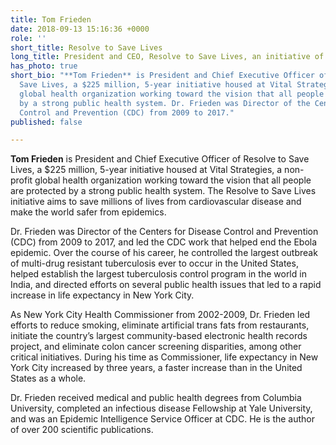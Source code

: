 ```yaml
---
title: Tom Frieden
date: 2018-09-13 15:16:36 +0000
role: ''
short_title: Resolve to Save Lives
long_title: President and CEO, Resolve to Save Lives, an initiative of Vital Strategies
has_photo: true
short_bio: "**Tom Frieden** is President and Chief Executive Officer of Resolve to
  Save Lives, a $225 million, 5-year initiative housed at Vital Strategies, a non-profit
  global health organization working toward the vision that all people are protected
  by a strong public health system. Dr. Frieden was Director of the Centers for Disease
  Control and Prevention (CDC) from 2009 to 2017."
published: false

---
```

**Tom Frieden** is President and Chief Executive Officer of Resolve to Save Lives, a $225 million, 5-year initiative housed at Vital Strategies, a non-profit global health organization working toward the vision that all people are protected by a strong public health system. The Resolve to Save Lives initiative aims to save millions of lives from cardiovascular disease and make the world safer from epidemics.  
  
Dr. Frieden was Director of the Centers for Disease Control and Prevention (CDC) from 2009 to 2017, and led the CDC work that helped end the Ebola epidemic.  Over the course of his career, he controlled the largest outbreak of multi-drug resistant tuberculosis ever to occur in the United States, helped establish the largest tuberculosis control program in the world in India, and directed efforts on several public health issues that led to a rapid increase in life expectancy in New York City.   
  
As New York City Health Commissioner from 2002-2009, Dr. Frieden led efforts to reduce smoking, eliminate artificial trans fats from restaurants, initiate the country’s largest community-based electronic health records project, and eliminate colon cancer screening disparities, among other critical initiatives.  During his time as Commissioner, life expectancy in New York City increased by three years, a faster increase than in the United States as a whole.  
  
Dr. Frieden received medical and public health degrees from Columbia University, completed an infectious disease Fellowship at Yale University, and was an Epidemic Intelligence Service Officer at CDC.  He is the author of over 200 scientific publications.